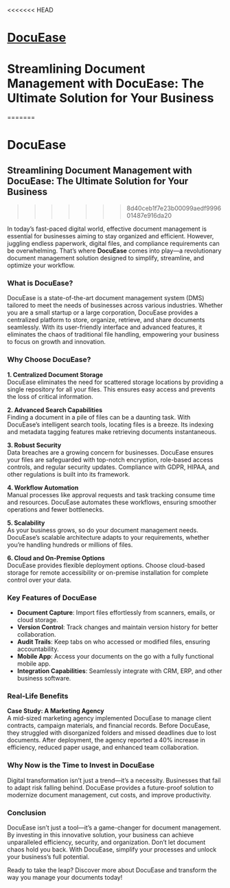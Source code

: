 <<<<<<< HEAD
# [DocuEase](https://hiheai.com/docuease/)
# Streamlining Document Management with DocuEase: The Ultimate Solution for Your Business  
=======
# DocuEase
## Streamlining Document Management with DocuEase: The Ultimate Solution for Your Business  
>>>>>>> 8d40ceb1f7e23b00099aedf999601487e916da20

In today’s fast-paced digital world, effective document management is essential for businesses aiming to stay organized and efficient. However, juggling endless paperwork, digital files, and compliance requirements can be overwhelming. That’s where **DocuEase** comes into play—a revolutionary document management solution designed to simplify, streamline, and optimize your workflow.  

### What is DocuEase?  

DocuEase is a state-of-the-art document management system (DMS) tailored to meet the needs of businesses across various industries. Whether you are a small startup or a large corporation, DocuEase provides a centralized platform to store, organize, retrieve, and share documents seamlessly. With its user-friendly interface and advanced features, it eliminates the chaos of traditional file handling, empowering your business to focus on growth and innovation.  

### Why Choose DocuEase?  

**1. Centralized Document Storage**  
DocuEase eliminates the need for scattered storage locations by providing a single repository for all your files. This ensures easy access and prevents the loss of critical information.  

**2. Advanced Search Capabilities**  
Finding a document in a pile of files can be a daunting task. With DocuEase’s intelligent search tools, locating files is a breeze. Its indexing and metadata tagging features make retrieving documents instantaneous.  

**3. Robust Security**  
Data breaches are a growing concern for businesses. DocuEase ensures your files are safeguarded with top-notch encryption, role-based access controls, and regular security updates. Compliance with GDPR, HIPAA, and other regulations is built into its framework.  

**4. Workflow Automation**  
Manual processes like approval requests and task tracking consume time and resources. DocuEase automates these workflows, ensuring smoother operations and fewer bottlenecks.  

**5. Scalability**  
As your business grows, so do your document management needs. DocuEase’s scalable architecture adapts to your requirements, whether you’re handling hundreds or millions of files.  

**6. Cloud and On-Premise Options**  
DocuEase provides flexible deployment options. Choose cloud-based storage for remote accessibility or on-premise installation for complete control over your data.  

### Key Features of DocuEase  

- **Document Capture**: Import files effortlessly from scanners, emails, or cloud storage.  
- **Version Control**: Track changes and maintain version history for better collaboration.  
- **Audit Trails**: Keep tabs on who accessed or modified files, ensuring accountability.  
- **Mobile App**: Access your documents on the go with a fully functional mobile app.  
- **Integration Capabilities**: Seamlessly integrate with CRM, ERP, and other business software.  

### Real-Life Benefits  

**Case Study: A Marketing Agency**  
A mid-sized marketing agency implemented DocuEase to manage client contracts, campaign materials, and financial records. Before DocuEase, they struggled with disorganized folders and missed deadlines due to lost documents. After deployment, the agency reported a 40% increase in efficiency, reduced paper usage, and enhanced team collaboration.  

### Why Now is the Time to Invest in DocuEase  

Digital transformation isn’t just a trend—it’s a necessity. Businesses that fail to adapt risk falling behind. DocuEase provides a future-proof solution to modernize document management, cut costs, and improve productivity.  

### Conclusion  

DocuEase isn’t just a tool—it’s a game-changer for document management. By investing in this innovative solution, your business can achieve unparalleled efficiency, security, and organization. Don’t let document chaos hold you back. With DocuEase, simplify your processes and unlock your business’s full potential.  

Ready to take the leap? Discover more about DocuEase and transform the way you manage your documents today!  

